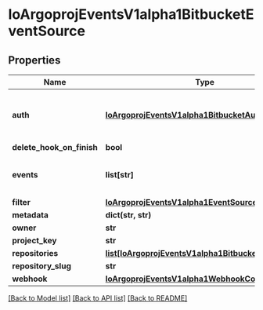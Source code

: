 # IoArgoprojEventsV1alpha1BitbucketEventSource

## Properties
Name | Type | Description | Notes
------------ | ------------- | ------------- | -------------
**auth** | [**IoArgoprojEventsV1alpha1BitbucketAuth**](IoArgoprojEventsV1alpha1BitbucketAuth.md) | Auth information required to connect to Bitbucket. | [optional] 
**delete_hook_on_finish** | **bool** |  | [optional] 
**events** | **list[str]** | Events this webhook is subscribed to. | [optional] 
**filter** | [**IoArgoprojEventsV1alpha1EventSourceFilter**](IoArgoprojEventsV1alpha1EventSourceFilter.md) |  | [optional] 
**metadata** | **dict(str, str)** |  | [optional] 
**owner** | **str** |  | [optional] 
**project_key** | **str** |  | [optional] 
**repositories** | [**list[IoArgoprojEventsV1alpha1BitbucketRepository]**](IoArgoprojEventsV1alpha1BitbucketRepository.md) |  | [optional] 
**repository_slug** | **str** |  | [optional] 
**webhook** | [**IoArgoprojEventsV1alpha1WebhookContext**](IoArgoprojEventsV1alpha1WebhookContext.md) |  | [optional] 

[[Back to Model list]](../README.md#documentation-for-models) [[Back to API list]](../README.md#documentation-for-api-endpoints) [[Back to README]](../README.md)


